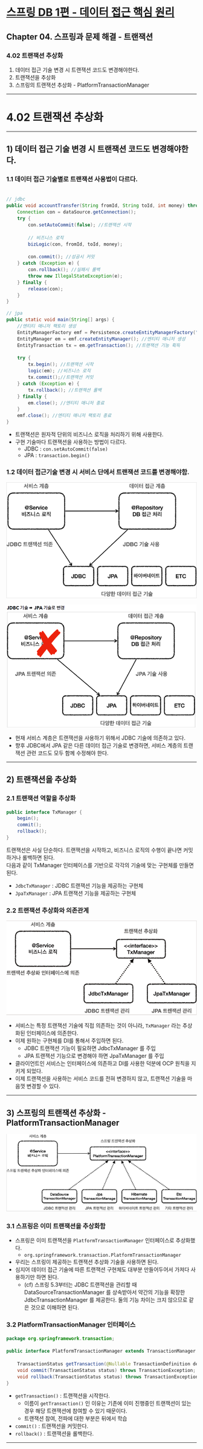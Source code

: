 # <a href = "../README.md" target="_blank">스프링 DB 1편 - 데이터 접근 핵심 원리</a>
## Chapter 04. 스프링과 문제 해결 - 트랜잭션
### 4.02 트랜잭션 추상화
1) 데이터 접근 기술 변경 시 트랜잭션 코드도 변경해야한다.
2) 트랜잭션을 추상화
3) 스프링의 트랜잭션 추상화 - PlatformTransactionManager

---

# 4.02 트랜잭션 추상화

---

## 1) 데이터 접근 기술 변경 시 트랜잭션 코드도 변경해야한다.

### 1.1 데이터 접근 기술별로 트랜잭션 사용법이 다르다.
```java

// jdbc
public void accountTransfer(String fromId, String toId, int money) throws SQLException {
    Connection con = dataSource.getConnection();
    try {
        con.setAutoCommit(false); //트랜잭션 시작
        
        // 비즈니스 로직
        bizLogic(con, fromId, toId, money);
        
        con.commit(); //성공시 커밋
    } catch (Exception e) {
        con.rollback(); //실패시 롤백
        throw new IllegalStateException(e);
    } finally {
        release(con);
    }
}
```
```java
// jpa
public static void main(String[] args) {
    //엔티티 매니저 팩토리 생성
    EntityManagerFactory emf = Persistence.createEntityManagerFactory("jpabook");
    EntityManager em = emf.createEntityManager(); //엔티티 매니저 생성
    EntityTransaction tx = em.getTransaction(); //트랜잭션 기능 획득
    
    try {
        tx.begin(); //트랜잭션 시작
        logic(em); //비즈니스 로직
        tx.commit();//트랜잭션 커밋
    } catch (Exception e) {
        tx.rollback(); //트랜잭션 롤백
    } finally {
        em.close(); //엔티티 매니저 종료
    }
    emf.close(); //엔티티 매니저 팩토리 종료
}
```
- 트랜잭션은 원자적 단위의 비즈니스 로직을 처리하기 위해 사용한다.
- 구현 기술마다 트랜잭션을 사용하는 방법이 다르다.
    - JDBC : `con.setAutoCommit(false)`
    - JPA : `transaction.begin()`

### 1.2 데이터 접근기술 변경 시 서비스 단에서 트랜잭션 코드를 변경해야함.
![jdbc_transaction](img/jdbc_transaction.png)

![jdbc_transaction_to_jpa_transaction](img/jdbc_transaction_to_jpa_transaction.png)
- 현재 서비스 계층은 트랜잭션을 사용하기 위해서 JDBC 기술에 의존하고 있다.
- 향후 JDBC에서 JPA 같은 다른 데이터 접근 기술로 변경하면, 서비스 계층의 트랜잭션 관련 코드도 모두 함께 수정해야 한다.

---

## 2) 트랜잭션을 추상화

### 2.1 트랜잭션 역할을 추상화
```java
public interface TxManager {
    begin();
    commit();
    rollback();
}
```
트랜잭션은 사실 단순하다. 트랜잭션을 시작하고, 비즈니스 로직의 수행이 끝나면 커밋하거나 롤백하면 된다.  
다음과 같이 TxManager 인터페이스를 기반으로 각각의 기술에 맞는 구현체를 만들면 된다.
- `JdbcTxManager` : JDBC 트랜잭션 기능을 제공하는 구현체
- `JpaTxManager` : JPA 트랜잭션 기능을 제공하는 구현체

### 2.2 트랜잭션 추상화와 의존관계
![abstract_transaction](img/abstract_transaction.png)
- 서비스는 특정 트랜잭션 기술에 직접 의존하는 것이 아니라, `TxManager` 라는 추상화된 인터페이스에 의존한다.
- 이제 원하는 구현체를 DI를 통해서 주입하면 된다.
  - JDBC 트랜잭션 기능이 필요하면 JdbcTxManager 를 주입
  - JPA 트랜잭션 기능으로 변경해야 하면 JpaTxManager 를 주입
- 클라이언트인 서비스는 인터페이스에 의존하고 DI를 사용한 덕분에 OCP 원칙을 지키게 되었다.
- 이제 트랜잭션을 사용하는 서비스 코드를 전혀 변경하지 않고, 트랜잭션 기술을 마음껏 변경할 수 있다.

---

## 3) 스프링의 트랜잭션 추상화 - PlatformTransactionManager
![PlatformTransactionManager](img/PlatformTransactionManager.png)

### 3.1 스프링은 이미 트랜잭션을 추상화함
- 스프링은 이미 트랜잭션을 `PlatformTransactionManager` 인터페이스로 추상화했다.
  - `org.springframework.transaction.PlatformTransactionManager`
- 우리는 스프링이 제공하는 트랜잭션 추상화 기술을 사용하면 된다.
- 심지어 데이터 접근 기술에 따른 트랜잭션 구현체도 대부분 만들어두어서 가져다 사용하기만 하면 된다.
  - (cf) 스프링 5.3부터는 JDBC 트랜잭션을 관리할 때 DataSourceTransactionManager 를 상속받아서 약간의 기능을 확장한 JdbcTransactionManager 를 제공한다. 둘의 기능 차이는 크지 않으므로 같은 것으로 이해하면 된다.

### 3.2 PlatformTransactionManager 인터페이스
```java
package org.springframework.transaction;

public interface PlatformTransactionManager extends TransactionManager {
    
    TransactionStatus getTransaction(@Nullable TransactionDefinition definition) throws TransactionException;
    void commit(TransactionStatus status) throws TransactionException;
    void rollback(TransactionStatus status) throws TransactionException;
}
```
- `getTransaction()` : 트랜잭션을 시작한다.
  - 이름이 `getTransaction()` 인 이유는 기존에 이미 진행중인 트랜잭션이 있는 경우 해당 트랜잭션에 참여할 수 있기 때문이다.
  - 트랜잭션 참여, 전파에 대한 부분은 뒤에서 학습
- `commit()` : 트랜잭션을 커밋한다.
- `rollback()` : 트랜잭션을 롤백한다.

---